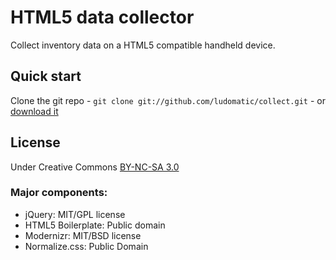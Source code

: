 # HTML5 data collector

Collect inventory data on a HTML5 compatible handheld device.

## Quick start

Clone the git repo - `git clone git://github.com/ludomatic/collect.git` - or [download it](https://github.com/ludomatic/collect/zipball/master)

## License

Under Creative Commons [BY-NC-SA 3.0](http://creativecommons.org/licenses/by-nc-sa/3.0/)

### Major components:

* jQuery: MIT/GPL license
* HTML5 Boilerplate: Public domain
* Modernizr: MIT/BSD license
* Normalize.css: Public Domain
